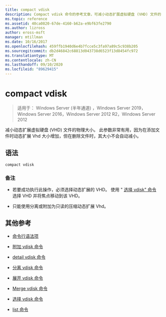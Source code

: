 ```yaml
---
title: compact vdisk
description: Compact vdisk 命令的参考文章，可减小动态扩展虚拟硬盘 (VHD) 文件的物理大小。
ms.topic: reference
ms.assetid: 40ca0820-67de-4160-b62a-e9bf63fe2790
ms.author: lizross
author: eross-msft
manager: mtillman
ms.date: 10/16/2017
ms.openlocfilehash: 459ffb1940d6e4b7fcce5c3fa97a89c5c938b205
ms.sourcegitcommit: db2d46842c68813d043738d6523f13d8454fc972
ms.translationtype: MT
ms.contentlocale: zh-CN
ms.lasthandoff: 09/10/2020
ms.locfileid: "89629415"
---
```

# <a name="compact-vdisk"></a>compact vdisk

> 适用于： Windows Server (半年通道) ，Windows Server 2019，Windows Server 2016，Windows Server 2012 R2，Windows Server 2012

减小动态扩展虚拟硬盘 (VHD) 文件的物理大小。 此参数非常有用，因为在添加文件时动态扩展 Vhd 大小增加，但在删除文件时，其大小不会自动减小。

## <a name="syntax"></a>语法

```
compact vdisk
```

### <a name="remarks"></a>备注

- 若要成功执行此操作，必须选择动态扩展的 VHD。 使用 " [选择 vdisk" 命令](select-vdisk.md) 选择 VHD 并将焦点移动到该 VHD。

- 只能使用分离或附加为只读的压缩动态扩展 Vhd。

## <a name="additional-references"></a>其他参考

- [命令行语法项](command-line-syntax-key.md)

- [附加 vdisk 命令](attach-vdisk.md)

- [detail vdisk 命令](detail-vdisk.md)

- [分离 vdisk 命令](detach-vdisk.md)

- [展开 vdisk 命令](expand-vdisk.md)

- [Merge vdisk 命令](merge-vdisk.md)

- [选择 vdisk 命令](select-vdisk.md)

- [list 命令](list.md)
